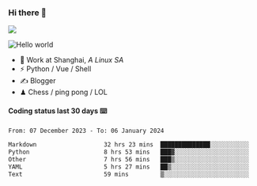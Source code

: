 ### Hi there 👋
![](https://komarev.com/ghpvc/?username=Xuhandsome)


<img src="https://github-readme-stats.vercel.app/api?username=XuHandsome&show_icons=true&theme=merko" alt="Hello world">

<br/>

- 🍻  Work at Shanghai, _A Linux SA_
- ⚡  Python / Vue / Shell
- ✍️  Blogger
- ♟  Chess / ping pong / LOL

#### Coding status last 30 days ⌨️

<!--START_SECTION:waka-->

```txt
From: 07 December 2023 - To: 06 January 2024

Markdown                   32 hrs 23 mins  ██████████████░░░░░░░░░░░   55.66 %
Python                     8 hrs 53 mins   ███▓░░░░░░░░░░░░░░░░░░░░░   15.29 %
Other                      7 hrs 56 mins   ███▒░░░░░░░░░░░░░░░░░░░░░   13.63 %
YAML                       5 hrs 27 mins   ██▒░░░░░░░░░░░░░░░░░░░░░░   09.37 %
Text                       59 mins         ▒░░░░░░░░░░░░░░░░░░░░░░░░   01.70 %
```

<!--END_SECTION:waka-->
